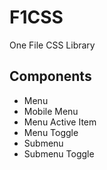 # F1CSS
One File CSS Library

## Components
 - Menu
 - Mobile Menu
 - Menu Active Item
 - Menu Toggle
 - Submenu
 - Submenu Toggle
